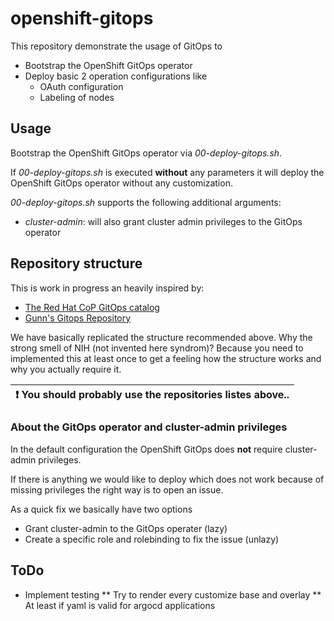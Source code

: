 # openshift-gitops

This repository demonstrate the usage of GitOps to

- Bootstrap the OpenShift GitOps operator
- Deploy basic 2 operation configurations like
  - OAuth configuration
  - Labeling of nodes

## Usage

Bootstrap the OpenShift GitOps operator via *00-deploy-gitops.sh*.

If *00-deploy-gitops.sh* is executed **without** any parameters it
will deploy the OpenShift GitOps operator without any customization.

*00-deploy-gitops.sh* supports the following additional arguments:

- *cluster-admin*: will also grant cluster admin privileges to the GitOps operator

## Repository structure

This is work in progress an heavily inspired by:

* [The Red Hat CoP GitOps catalog](https://github.com/redhat-cop/gitops-catalog)
* [Gunn's Gitops Repository](https://github.com/gnunn-gitops)

We have basically replicated the structure recommended above. Why the
strong smell of NIH (not invented here syndrom)? Because you need to
implemented this at least once to get a feeling how the structure
works and why you actually require it.

| :exclamation:  You should probably use the repositories listes above..   |
|--------------------------------------------------------------------------|

### About the GitOps operator and cluster-admin privileges

In the default configuration the OpenShift GitOps does **not** require
cluster-admin privileges.

If there is anything we would like to deploy which does not work
because of missing privileges the right way is to open an issue.

As a quick fix we basically have two options

* Grant cluster-admin to the GitOps operater (lazy)
* Create a specific role and rolebinding to fix the issue (unlazy)

## ToDo

* Implement testing
** Try to render every customize base and overlay
** At least if yaml is valid for argocd applications
